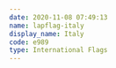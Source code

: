 ```yaml
---
date: 2020-11-08 07:49:13
name: lapflag-italy
display_name: Italy
code: e989
type: International Flags
---
```

